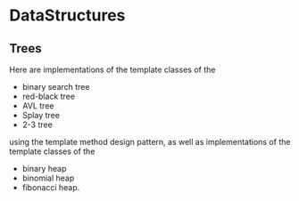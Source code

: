# DataStructures

## Trees

Here are implementations of the template classes of the
 - binary search tree
 - red-black tree
 - AVL tree
 - Splay tree
 - 2-3 tree

using the template method design pattern,
as well as implementations of the template classes of the
 - binary heap
 - binomial heap
 - fibonacci heap.
